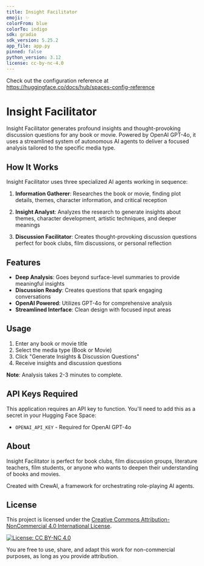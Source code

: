 ```yaml
---
title: Insight Facilitator
emoji: ✨
colorFrom: blue
colorTo: indigo
sdk: gradio
sdk_version: 5.25.2
app_file: app.py
pinned: false
python_version: 3.12
license: cc-by-nc-4.0
---
```


Check out the configuration reference at https://huggingface.co/docs/hub/spaces-config-reference

# Insight Facilitator

Insight Facilitator generates profound insights and thought-provoking discussion questions for any book or movie. Powered by OpenAI GPT-4o, it uses a streamlined system of autonomous AI agents to deliver a focused analysis tailored to the specific media type.

## How It Works

Insight Facilitator uses three specialized AI agents working in sequence:

1. **Information Gatherer**: Researches the book or movie, finding plot details, themes, character information, and critical reception

2. **Insight Analyst**: Analyzes the research to generate insights about themes, character development, artistic techniques, and deeper meanings

3. **Discussion Facilitator**: Creates thought-provoking discussion questions perfect for book clubs, film discussions, or personal reflection

## Features

- **Deep Analysis**: Goes beyond surface-level summaries to provide meaningful insights
- **Discussion Ready**: Creates questions that spark engaging conversations
- **OpenAI Powered**: Utilizes GPT-4o for comprehensive analysis
- **Streamlined Interface**: Clean design with focused input areas

## Usage

1. Enter any book or movie title
2. Select the media type (Book or Movie)
3. Click "Generate Insights & Discussion Questions"
4. Receive insights and discussion questions

**Note**: Analysis takes 2-3 minutes to complete.

## API Keys Required

This application requires an API key to function. You'll need to add this as a secret in your Hugging Face Space:

- `OPENAI_API_KEY` - Required for OpenAI GPT-4o

## About

Insight Facilitator is perfect for book clubs, film discussion groups, literature teachers, film students, or anyone who wants to deepen their understanding of books and movies.

Created with CrewAI, a framework for orchestrating role-playing AI agents.

## License

This project is licensed under the [Creative Commons Attribution-NonCommercial 4.0 International License](http://creativecommons.org/licenses/by-nc/4.0/).

[![License: CC BY-NC 4.0](https://img.shields.io/badge/License-CC%20BY--NC%204.0-lightgrey.svg)](https://creativecommons.org/licenses/by-nc/4.0/)

You are free to use, share, and adapt this work for non-commercial purposes, as long as you provide attribution.
